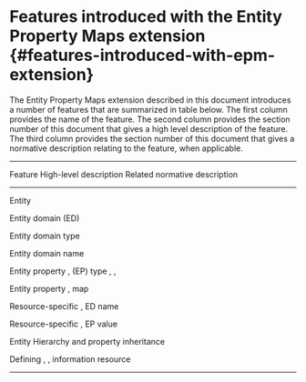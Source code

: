 # Features introduced with the Entity Property Maps extension {#features-introduced-with-epm-extension}

The Entity Property Maps extension described in this document introduces a
number of features that are summarized in table below. The first column
provides the name of the feature. The second column provides the section
number of this document that gives a high level description of the feature.
The third column provides the section number of this document that gives a
normative description relating to the feature, when applicable.

-----------------------------------------------------------------------
Feature            High-level description Related normative description
------------------ ------------------------------ ---------------------
Entity             [](#con-entity)                [](#entity-addrs)

Entity domain      [](#con-entity-domain)
(ED)

Entity domain      [](#con-entity-domain-type)    [](#domain-types)
type

Entity domain      [](#con-entity-domain-name)    [](#domain-names)
name

Entity property    [](#con-property)              [](#def-property),
(EP) type                                         [](#def-property-type),
                                                  [](#entity-property-name),
                                                  [](#format-entity-property-value)

Entity property    [](#con-propmap)               [](#prop-map),
map                                               [](#filter-prop-map)

Resource-specific  [](#rsed-name)                 [](#domain-names),
ED name                                           [](#resource-specific-ED)

Resource-specific  [](#rsep)                      [](#format-entity-property-value),
EP value

Entity Hierarchy   [](#con-hni)                   [](#def-hierarchy-and-inheritance)
and property
inheritance

Defining           [](#def-ir),                   [](#dom-reg-process),
information        [](#def-ir-for-irsp)           [](#IANAEntityProp)
resource

-----------------------------------------------------------------------

<!--
# Scope of Property Map

Using entity domains to organize entities, an ALTO property map resource can be
regarded as given sets of properties for given entity domains. If we ignore the
resource-agnostic entity domains, we can regard an ALTO property map resource as
a set of (ri, di) => (ro, po) mappings, where (ri, di) means a resource-specific
entity domain of type di defined by the information resource ri, and (ro, po)
means a resource-specific entity property po defined by the information resource
ro.

For each (ri, di) => (ro, po) mapping, the scope of an ALTO property map
resource must be one of the cases in the following diagram:

``` text
                    domain.resource   domain.resource
                    (ri) = r          (ri) = this
                  +-----------------|-----------------+
    prop.resource | Export          | Non-exist       |
    (ro) = r      |                 |                 |
                  +-----------------|-----------------+
    prop.resource | Extend          | Define          |
    (ro) = this   |                 |                 |
                  +-----------------|-----------------+
```

where `this` represents the resulting property map resource, and `r` represents an
existing ALTO information resource other the resulting property map resource.

- ri = ro = r (`export` mode): the property map resource just transforms the
  property mapping di => po defined by r into the unified representation format
  and exports it. For example: r = `netmap1`, di = `ipv4`, po = `pid`. The
  property map resource exports the `ipv4 => pid` mapping defined by `netmap1`.
- ri = r, ro = this (`extend` mode): the property map extends properties of
  entities in the entity domain (r, di) and defines a new property po on them.
  For example: the property map resource (`this`) defines a `geolocation`
  property on domain `netmap1.pid`.
- ri = ro = this (`define` mode): the property map defines a new intrinsic
  entity domain and defines property po for each entity in this domain. For
  example: the property map resource (`this`) defines a new entity domain `asn`
  and defines a property `ipprefixes` on this domain.
- ri = this, ro = r: in the scope of a property map resource, it does not make
  sense that another existing ALTO information resource defines a property for
  this property map resource.

## Example Property Map

The following figure shows an example property map called Property Map 1, which
depends on two network maps and provides three sets of mappings by

- exporting a mapping from ipv4 entities to PIDs defined by two different network maps,
- extending geo-location properties to ipv4 entities defined by Network Map 1,
- and defining a new mapping from ASNs to traffic load properties.

~~~
                                                          (Define)
      +----------+                                     +-------------+
    ->| Property |<---------------------------+--------| asn  | load |
   /  |   Map 1  |                            |        |-------------|
  /   +----------+                            |        | 1234 | 95%  |
 |         ^                                  |        | 5678 | 70%  |
 |         |                                   \       +-------------+
 |         |          (Export)                  \       (Extend)
 |    +---------+    +------------------------+  \     +--------------+
 |    | Network |----| ipv4           | pid   |   -----| geo-location |
 |    |  Map 1  |    |------------------------|        +--------------+
 |    +---------+    | 192.168.0.0/24 | pid1  | - - -> | New York     |
 |                   | 192.168.1.0/24 | pid2  | - - -> | Shanghai     |
 |                   +------------------------+        +--------------+
 |                    (Export)
  \   +---------+    +------------------------+
   ---| Network |----| ipv4           | pid   |
      |  Map 2  |    |------------------------|
      +---------+    | 192.168.0.0/24 | Paris |
                     | ...            | ...   |
                     +------------------------+
~~~

More detailed examples are shown in [](#examples).
-->
